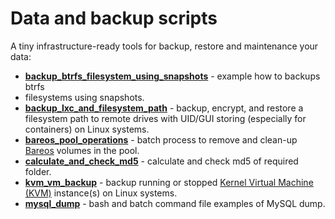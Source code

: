# Data and backup scripts

A tiny infrastructure-ready tools for backup, restore and maintenance your data:

- [**backup_btrfs_filesystem_using_snapshots**](backup_btrfs_using_snapshot/README.md) - example how to backups btrfs
- filesystems using snapshots.
- [**backup_lxc_and_filesystem_path**](backup_lxc_and_filesystem_path/README.md) - backup, encrypt, and restore
a filesystem path to remote drives with UID/GUI storing (especially for containers) on Linux systems.
- [**bareos_pool_operations**](bareos_pool_operations/README.md) - batch process to remove and clean-up
[Bareos](https://www.bareos.com/) volumes in the pool.
- [**calculate_and_check_md5**](calculate_and_check_md5) - calculate and check md5 of required folder.
- [**kvm_vm_backup**](kvm_vm_backup/README.md) - backup running or stopped
[Kernel Virtual Machine (KVM)](https://www.linux-kvm.org/page/Main_Page) instance(s) on Linux systems.
- [**mysql_dump**](mysql_dump/README.md) - bash and batch command file examples of MySQL dump.
